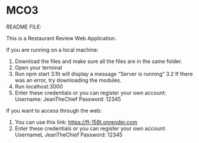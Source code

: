 # MCO3
README FILE:

This is a Restaurant Review Web Application. 

If you are running on a local machine: 

1. Download the files and make sure all the files are in the same folder.
2. Open your terminal
3. Run npm start
   3.1It will display a message “Server is running”
   3.2 If there was an error, try downloading the modules.
4. Run localhost:3000
5. Enter these credentials or you can register your own account:
	Username: JeanTheChief
	Password: 12345

If you want to access through the web:

1. You can use this link: https://fl-158t.onrender.com
2. Enter these credentials or you can register your own account:
   	UsernameL JeanTheChief
	Password: 12345 
 	

 

